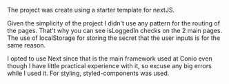 The project was create using a starter template for nextJS.

Given the simplicity of the project I didn't use any pattern for the routing of the pages. That't why you can see isLoggedIn checks on the 2 main pages.
The use of localStorage for storing the secret that the user inputs is for the same reason.

I opted to use Next since that is the main framework used at Conio even though I have little practical experience with it, so excuse any big errors while I used it.
For styling, styled-components was used.
